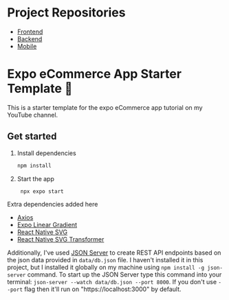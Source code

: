 # Project Repositories
- [Frontend](https://github.com/ItsPoyoyo/lua-cheia-frontend)
- [Backend](https://github.com/ItsPoyoyo/lua-cheia-backend)
- [Mobile](https://github.com/ItsPoyoyo/lua-cheia-mobile)



# Expo eCommerce App Starter Template 👋

This is a starter template for the expo eCommerce app tutorial on my YouTube channel.

## Get started

1. Install dependencies

   ```bash
   npm install
   ```

2. Start the app

   ```bash
    npx expo start
   ```

Extra dependencies added here

- [Axios](https://www.npmjs.com/package/axios)
- [Expo Linear Gradient](https://docs.expo.dev/versions/latest/sdk/linear-gradient/)
- [React Native SVG](https://github.com/software-mansion/react-native-svg#installation)
- [React Native SVG Transformer](https://github.com/kristerkari/react-native-svg-transformer#readme)

Additionally, I've used [JSON Server](https://github.com/typicode/json-server#readme) to create REST API endpoints based on the json data provided in `data/db.json` file. I haven't installed it in this project, but I installed it globally on my machine using `npm install -g json-server` command. To start up the JSON Server type this command into your terminal: `json-server --watch data/db.json --port 8000`. If you don't use `--port` flag then it'll run on "https://localhost:3000" by default.
